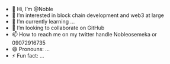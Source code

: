 - 👋 Hi, I’m @Noble
- 👀 I’m interested in block chain development and web3 at large
- 🌱 I’m currently learning ...
- 💞️ I’m looking to collaborate on GitHub 
- 📫 How to reach me on my twitter handle Nobleosemeka or 09072916735
- 😄 Pronouns: ...
- ⚡ Fun fact: ...

<!---
Noble-123/Noble-123 is a ✨ special ✨ repository because its `README.md` (this file) appears on your GitHub profile.
You can click the Preview link to take a look at your changes.
--->
